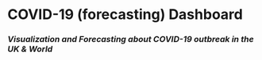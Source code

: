 # COVID-19 (forecasting) Dashboard

### *Visualization and Forecasting about COVID-19 outbreak in the UK & World*
